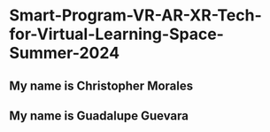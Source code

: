 # Smart-Program-VR-AR-XR-Tech-for-Virtual-Learning-Space-Summer-2024

## My name is Christopher Morales

## My name is Guadalupe Guevara
